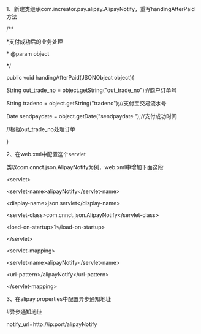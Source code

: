 1、新建类继承com.increator.pay.alipay.AlipayNotify，重写handingAfterPaid方法

/\*\*

\*支付成功后的业务处理

\* @param object

\*/

 public void handingAfterPaid\(JSONObject object\){

 String out\_trade\_no = object.getString\("out\_trade\_no"\);//商户订单号

 String tradeno = object.getString\("tradeno"\);//支付宝交易流水号

 Date sendpaydate = object.getDate\("sendpaydate "\);//支付成功时间

 //根据out\_trade\_no处理订单

 }

2、在web.xml中配置这个servlet

类以com.cnnct.json.AlipayNotify为例，web.xml中增加下面这段

&lt;servlet&gt;

&lt;servlet-name&gt;alipayNotify&lt;/servlet-name&gt;

&lt;display-name&gt;json servlet&lt;/display-name&gt;

&lt;servlet-class&gt;com.cnnct.json.AlipayNotify&lt;/servlet-class&gt;

&lt;load-on-startup&gt;1&lt;/load-on-startup&gt;

&lt;/servlet&gt;

&lt;servlet-mapping&gt;

&lt;servlet-name&gt;alipayNotify&lt;/servlet-name&gt;

&lt;url-pattern&gt;/alipayNotify&lt;/url-pattern&gt;

&lt;/servlet-mapping&gt;



3、在alipay.properties中配置异步通知地址

\#异步通知地址

notify\_url=http://ip:port/alipayNotify

